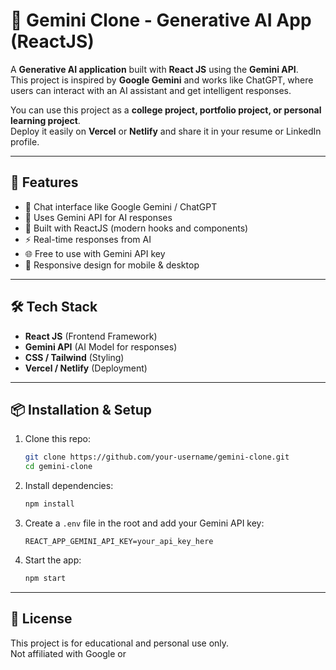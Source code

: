 # 🤖 Gemini Clone - Generative AI App (ReactJS)

A **Generative AI application** built with **React JS** using the **Gemini API**.  
This project is inspired by **Google Gemini** and works like ChatGPT, where users can interact with an AI assistant and get intelligent responses.  

You can use this project as a **college project, portfolio project, or personal learning project**.  
Deploy it easily on **Vercel** or **Netlify** and share it in your resume or LinkedIn profile.

---

## 🚀 Features
- 🌟 Chat interface like Google Gemini / ChatGPT  
- 🔑 Uses Gemini API for AI responses  
- 🎨 Built with ReactJS (modern hooks and components)  
- ⚡ Real-time responses from AI  
- 🌐 Free to use with Gemini API key  
- 📱 Responsive design for mobile & desktop  

---

## 🛠️ Tech Stack
- **React JS** (Frontend Framework)  
- **Gemini API** (AI Model for responses)  
- **CSS / Tailwind** (Styling)  
- **Vercel / Netlify** (Deployment)

---

## 📦 Installation & Setup

1. Clone this repo:
   ```bash
   git clone https://github.com/your-username/gemini-clone.git
   cd gemini-clone
   ```

2. Install dependencies:
   ```bash
   npm install
   ```

3. Create a `.env` file in the root and add your Gemini API key:
   ```
   REACT_APP_GEMINI_API_KEY=your_api_key_here
   ```

4. Start the app:
   ```bash
   npm start
   ```

---

## 📄 License

This project is for educational and personal use only.  
Not affiliated with Google or
